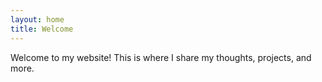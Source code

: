 ```yaml
---
layout: home
title: Welcome
---
```

Welcome to my website! This is where I share my thoughts, projects, and more.
